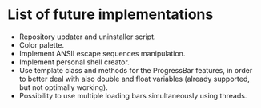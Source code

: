 # List of future implementations

- Repository updater and uninstaller script.
- Color palette.
- Implement ANSII escape sequences manipulation.
- Implement personal shell creator.
- Use template class and methods for the ProgressBar features, in order to better deal with also double and float variables (already supported, but not optimally working).
- Possibility to use multiple loading bars simultaneously using threads.